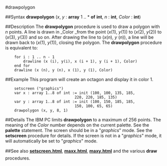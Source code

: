 
#drawpolygon

##Syntax
**drawpolygon** (_x_, _y_  : **array** 1 .. * **of** **int**, _n_ : **int**, _Color_ : **int**)



##Description
The **drawpolygon** procedure is used to draw a polygon with _n_ points. A line is drawn in _Color _from the point (_x_(1), _y_(1)) to (_x_(2), _y_(2)) to (_x_(3), _y_(3)) and so on. After drawing the line to (_x_(_n_), _y_ (_n_)), a line will be drawn back to (_x_(1), _y_(1)), closing the polygon. The **drawpolygon** procedure is equivalent to:


        for i : 1 .. n - 1
            drawline (x (i), y(i), x (i + 1), y (i + 1), Color)
        end for
        drawline (x (n), y (n), x (1), y (1), Color)
##Example
This program will create an octagon and display it in color 1.


        setscreen ("graphics")
        var x : array 1..8 of int := init (100, 100, 135, 185, 
                                   220, 220, 185, 135)
        var y : array 1..8 of int := init (100, 150, 185, 185,
                                   150, 100, 65, 65)
        drawpolygon (x, y, 8, 1)
##Details
The IBM PC limits **drawpolygon** to a maximum of 256 points.
The meaning of the _Color_ number depends on the current palette. See the **palette** statement.
The screen should be in a "_graphics_" mode. See the **setscreen** procedure for details. If the screen is not in a "_graphics_" mode, it will automatically be set to "_graphics_" mode.



##See also
**[setscreen.html](setscreen)**, **[maxx.html](maxx)**, **[maxy.html](maxy)** and the various **draw&#133;** procedures. 


